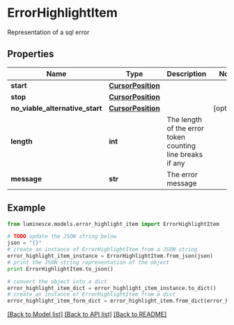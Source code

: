 # ErrorHighlightItem

Representation of a sql error

## Properties
Name | Type | Description | Notes
------------ | ------------- | ------------- | -------------
**start** | [**CursorPosition**](CursorPosition.md) |  | 
**stop** | [**CursorPosition**](CursorPosition.md) |  | 
**no_viable_alternative_start** | [**CursorPosition**](CursorPosition.md) |  | [optional] 
**length** | **int** | The length of the error token counting line breaks if any | 
**message** | **str** | The error message | 

## Example

```python
from luminesce.models.error_highlight_item import ErrorHighlightItem

# TODO update the JSON string below
json = "{}"
# create an instance of ErrorHighlightItem from a JSON string
error_highlight_item_instance = ErrorHighlightItem.from_json(json)
# print the JSON string representation of the object
print ErrorHighlightItem.to_json()

# convert the object into a dict
error_highlight_item_dict = error_highlight_item_instance.to_dict()
# create an instance of ErrorHighlightItem from a dict
error_highlight_item_form_dict = error_highlight_item.from_dict(error_highlight_item_dict)
```
[[Back to Model list]](../README.md#documentation-for-models) [[Back to API list]](../README.md#documentation-for-api-endpoints) [[Back to README]](../README.md)


